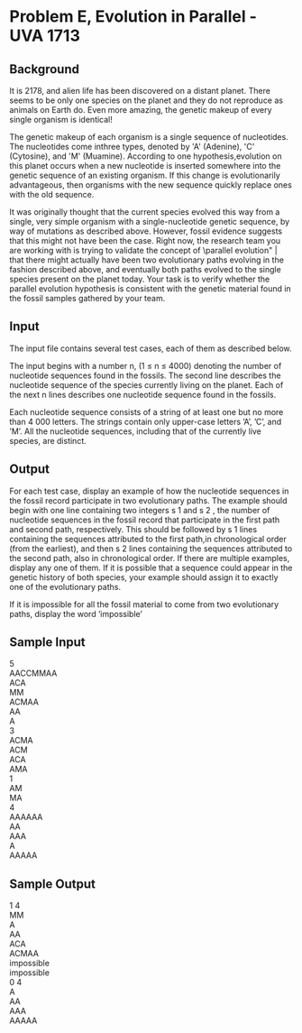 # Problem E, Evolution in Parallel - UVA 1713

## Background

It is 2178, and alien life has been discovered on a distant planet. There seems to be only one species on the planet and they do not reproduce as animals on Earth do. Even more amazing, the genetic makeup of every single organism is identical!

The genetic makeup of each organism is a single sequence of nucleotides. The nucleotides come inthree types, denoted by 'A' (Adenine), 'C' (Cytosine), and 'M' (Muamine). According to one hypothesis,evolution on this planet occurs when a new nucleotide is inserted somewhere into the genetic sequence of an existing organism. If this change is evolutionarily advantageous, then organisms with the new
sequence quickly replace ones with the old sequence.

It was originally thought that the current species evolved this way from a single, very simple organism with a single-nucleotide genetic sequence, by way of mutations as described above. However, fossil evidence suggests that this might not have been the case. Right now, the research team you are working with is trying to validate the concept of \parallel evolution" | that there might actually have been two evolutionary paths evolving in the fashion described above, and eventually both paths evolved to the single species present on the planet today. Your task is to verify whether the parallel evolution hypothesis is consistent with the genetic material found in the fossil samples gathered by your team.

## Input

The input file contains several test cases, each of them as described below.

The input begins with a number n, (1 ≤ n ≤ 4000) denoting the number of nucleotide sequences found in the fossils. The second line describes the nucleotide sequence of the species currently living on the planet. Each of the next n lines describes one nucleotide sequence found in the fossils.

Each nucleotide sequence consists of a string of at least one but no more than 4 000 letters. The strings contain only upper-case letters ’A’, ’C’, and ’M’. All the nucleotide sequences, including that of the currently live species, are distinct.

## Output

For each test case, display an example of how the nucleotide sequences in the fossil record participate in two evolutionary paths. The example should begin with one line containing two integers s 1 and s 2 , the number of nucleotide sequences in the fossil record that participate in the first path and second path, respectively. This should be followed by s 1 lines containing the sequences attributed to the first path,in chronological order (from the earliest), and then s 2 lines containing the sequences attributed to the second path, also in chronological order. If there are multiple examples, display any one of them. If it is possible that a sequence could appear in the genetic history of both species, your example should assign it to exactly one of the evolutionary paths. 

If it is impossible for all the fossil material to come from two evolutionary paths, display the word ’impossible’

## Sample Input

5  
AACCMMAA  
ACA  
MM  
ACMAA  
AA  
A  
3  
ACMA  
ACM  
ACA  
AMA  
1  
AM  
MA  
4  
AAAAAA  
AA  
AAA  
A  
AAAAA    

## Sample Output

1 4  
MM  
A  
AA  
ACA  
ACMAA  
impossible  
impossible  
0 4  
A  
AA  
AAA  
AAAAA  

